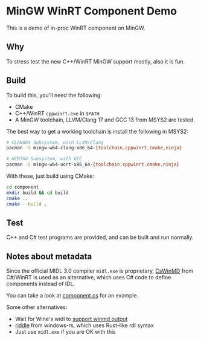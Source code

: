 # MinGW WinRT Component Demo

This is a demo of in-proc WinRT component on MinGW.

## Why

To stress test the new C++/WinRT MinGW support mostly, also it is fun.

## Build

To build this, you'll need the following:

- CMake
- C++/WinRT `cppwinrt.exe` in `$PATH`
- A MinGW toolchain, LLVM/Clang 17 and GCC 13 from MSYS2 are tested.

The best way to get a working toolchain is install the following in MSYS2:

```sh
# CLANG64 Subsystem, with LLVM/Clang
pacman -S mingw-w64-clang-x86_64-{toolchain,cppwinrt,cmake,ninja}

# UCRT64 Subsystem, with GCC
pacman -S mingw-w64-ucrt-x86_64-{toolchain,cppwinrt,cmake,ninja}
```

With these, just build using CMake:

```sh
cd component
mkdir build && cd build
cmake ..
cmake --build .
```

## Test

C++ and C# test programs are provided, and can be built and run normally.

## Notes about metadata

Since the official MIDL 3.0 compiler `midl.exe` is proprietary, [CsWinMD](https://github.com/microsoft/CsWinRT/tree/2.0.7.240207.1/src/Authoring/cswinmd) from C#/WinRT is used as an alternative, which uses C# code to define components instead of IDL. 

You can take a look at [component.cs](component/component.cs) for an example.

Some other alternatives: 

- Wait for Wine's widl to [support winmd output](https://bugs.winehq.org/show_bug.cgi?id=53905)
- [riddle](https://crates.io/crates/riddle) from windows-rs, which uses Rust-like rdl syntax
- Just use `midl.exe` if you are OK with this

